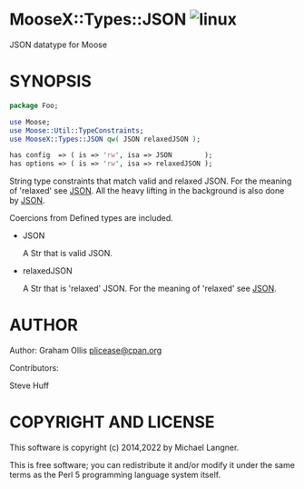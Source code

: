 # MooseX::Types::JSON ![linux](https://github.com/uperl/MooseX-Types-JSON/workflows/linux/badge.svg)

JSON datatype for Moose

# SYNOPSIS

```perl
package Foo;

use Moose;
use Moose::Util::TypeConstraints;
use MooseX::Types::JSON qw( JSON relaxedJSON );

has config  => ( is => 'rw', isa => JSON        );
has options => ( is => 'rw', isa => relaxedJSON );
```

String type constraints that match valid and relaxed JSON. For the meaning of
'relaxed' see [JSON](https://metacpan.org/pod/JSON). All the heavy lifting in the background is also
done by [JSON](https://metacpan.org/pod/JSON).

Coercions from Defined types are included.

- JSON

    A Str that is valid JSON.

- relaxedJSON

    A Str that is 'relaxed' JSON. For the meaning of 'relaxed' see [JSON](https://metacpan.org/pod/JSON). 

# AUTHOR

Author: Graham Ollis <plicease@cpan.org>

Contributors:

Steve Huff

# COPYRIGHT AND LICENSE

This software is copyright (c) 2014,2022 by Michael Langner.

This is free software; you can redistribute it and/or modify it under
the same terms as the Perl 5 programming language system itself.
